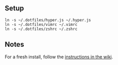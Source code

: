 ## Setup
```
ln -s ~/.dotfiles/hyper.js ~/.hyper.js
ln -s ~/.dotfiles/vimrc ~/.vimrc
ln -s ~/.dotfiles/zshrc ~/.zshrc
```

## Notes
For a fresh install, follow the [instructions in the wiki](https://github.com/jessemillar/dotfiles/wiki/Fresh-Setup).
